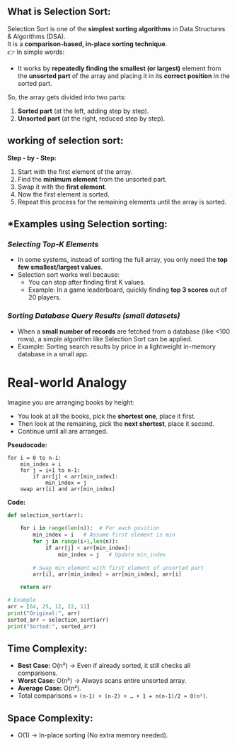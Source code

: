 ## What is Selection Sort:

Selection Sort is one of the **simplest sorting algorithms** in Data Structures & Algorithms (DSA).  
It is a **comparison-based, in-place sorting technique**.    
👉 In simple words:
- It works by **repeatedly finding the smallest (or largest)** element from the **unsorted part** of the array and placing it in its **correct position** in the sorted part. 

So, the array gets divided into two parts:
1. **Sorted part** (at the left, adding step by step).
2. **Unsorted part** (at the right, reduced step by step).

## working of selection sort:

**Step - by - Step:** 
1. Start with the first element of the array.
2. Find the **minimum element** from the unsorted part.
3. Swap it with the **first element**.
4. Now the first element is sorted.
5. Repeat this process for the remaining elements until the array is sorted.

## *Examples using Selection sorting:
### *Selecting Top-K Elements*
- In some systems, instead of sorting the full array, you only need the **top few smallest/largest values**.
- Selection sort works well because:
    - You can stop after finding first K values.
    - Example: In a game leaderboard, quickly finding **top 3 scores** out of 20 players.
###  *Sorting Database Query Results (small datasets)*
- When a **small number of records** are fetched from a database (like <100 rows), a simple algorithm like Selection Sort can be applied.
- Example: Sorting search results by price in a lightweight in-memory database in a small app.

# Real-world Analogy
Imagine you are arranging books by height:
- You look at all the books, pick the **shortest one**, place it first.
- Then look at the remaining, pick the **next shortest**, place it second.
- Continue until all are arranged. 
 
**Pseudocode:**
```
for i = 0 to n-1:
    min_index = i
    for j = i+1 to n-1:
        if arr[j] < arr[min_index]:
            min_index = j
    swap arr[i] and arr[min_index]
```

**Code:**
```python 
def selection_sort(arr):
    
    for i in range(len(n)):  # For each position
        min_index = i   # Assume first element is min
        for j in range(i+1,len(n)):
            if arr[j] < arr[min_index]:
                min_index = j   # Update min_index
        
        # Swap min element with first element of unsorted part
        arr[i], arr[min_index] = arr[min_index], arr[i]

    return arr

# Example
arr = [64, 25, 12, 22, 11]
print("Original:", arr)
sorted_arr = selection_sort(arr)
print("Sorted:", sorted_arr)

```
## Time Complexity:

- **Best Case:** O(n²) → Even if already sorted, it still checks all comparisons.
- **Worst Case:** O(n²) → Always scans entire unsorted array.
- **Average Case:** O(n²).
- Total comparisons = `(n-1) + (n-2) + … + 1 = n(n-1)/2 ≈ O(n²)`.
## Space Complexity:

-  O(1) -> In-place sorting (No extra memory needed).



